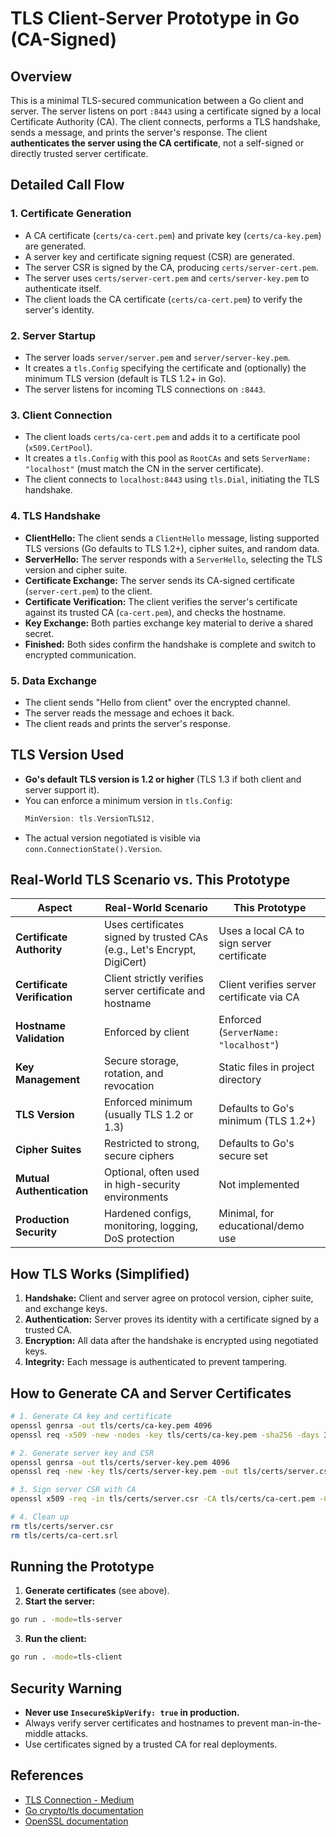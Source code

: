 # TLS Client-Server Prototype in Go (CA-Signed)

## Overview

This is a minimal TLS-secured communication between a Go client and server. The server listens on port `:8443` using a certificate signed by a local Certificate Authority (CA). The client connects, performs a TLS handshake, sends a message, and prints the server's response. The client **authenticates the server using the CA certificate**, not a self-signed or directly trusted server certificate.

## Detailed Call Flow

### 1. Certificate Generation

- A CA certificate (`certs/ca-cert.pem`) and private key (`certs/ca-key.pem`) are generated.
- A server key and certificate signing request (CSR) are generated.
- The server CSR is signed by the CA, producing `certs/server-cert.pem`.
- The server uses `certs/server-cert.pem` and `certs/server-key.pem` to authenticate itself.
- The client loads the CA certificate (`certs/ca-cert.pem`) to verify the server's identity.

### 2. Server Startup

- The server loads `server/server.pem` and `server/server-key.pem`.
- It creates a `tls.Config` specifying the certificate and (optionally) the minimum TLS version (default is TLS 1.2+ in Go).
- The server listens for incoming TLS connections on `:8443`.

### 3. Client Connection

- The client loads `certs/ca-cert.pem` and adds it to a certificate pool (`x509.CertPool`).
- It creates a `tls.Config` with this pool as `RootCAs` and sets `ServerName: "localhost"` (must match the CN in the server certificate).
- The client connects to `localhost:8443` using `tls.Dial`, initiating the TLS handshake.

### 4. TLS Handshake

- **ClientHello:** The client sends a `ClientHello` message, listing supported TLS versions (Go defaults to TLS 1.2+), cipher suites, and random data.
- **ServerHello:** The server responds with a `ServerHello`, selecting the TLS version and cipher suite.
- **Certificate Exchange:** The server sends its CA-signed certificate (`server-cert.pem`) to the client.
- **Certificate Verification:** The client verifies the server's certificate against its trusted CA (`ca-cert.pem`), and checks the hostname.
- **Key Exchange:** Both parties exchange key material to derive a shared secret.
- **Finished:** Both sides confirm the handshake is complete and switch to encrypted communication.

### 5. Data Exchange

- The client sends "Hello from client" over the encrypted channel.
- The server reads the message and echoes it back.
- The client reads and prints the server's response.

## TLS Version Used

- **Go's default TLS version is 1.2 or higher** (TLS 1.3 if both client and server support it).
- You can enforce a minimum version in `tls.Config`:
  ```go
  MinVersion: tls.VersionTLS12,
  ```
- The actual version negotiated is visible via `conn.ConnectionState().Version`.


## Real-World TLS Scenario vs. This Prototype

| Aspect                       | Real-World Scenario                                                     | This Prototype                                   |
| ---------------------------- | ----------------------------------------------------------------------- | ------------------------------------------------ |
| **Certificate Authority**    | Uses certificates signed by trusted CAs (e.g., Let's Encrypt, DigiCert) | Uses a local CA to sign server certificate       |
| **Certificate Verification** | Client strictly verifies server certificate and hostname                | Client verifies server certificate via CA         |
| **Hostname Validation**      | Enforced by client                                                      | Enforced (`ServerName: "localhost"`)             |
| **Key Management**           | Secure storage, rotation, and revocation                                | Static files in project directory                |
| **TLS Version**              | Enforced minimum (usually TLS 1.2 or 1.3)                               | Defaults to Go's minimum (TLS 1.2+)              |
| **Cipher Suites**            | Restricted to strong, secure ciphers                                    | Defaults to Go's secure set                      |
| **Mutual Authentication**    | Optional, often used in high-security environments                      | Not implemented                                  |
| **Production Security**      | Hardened configs, monitoring, logging, DoS protection                   | Minimal, for educational/demo use                |

## How TLS Works (Simplified)

1. **Handshake:** Client and server agree on protocol version, cipher suite, and exchange keys.
2. **Authentication:** Server proves its identity with a certificate signed by a trusted CA.
3. **Encryption:** All data after the handshake is encrypted using negotiated keys.
4. **Integrity:** Each message is authenticated to prevent tampering.

## How to Generate CA and Server Certificates

```bash
# 1. Generate CA key and certificate
openssl genrsa -out tls/certs/ca-key.pem 4096
openssl req -x509 -new -nodes -key tls/certs/ca-key.pem -sha256 -days 3650 -out tls/certs/ca-cert.pem -subj "/CN=MyRootCA"

# 2. Generate server key and CSR
openssl genrsa -out tls/certs/server-key.pem 4096
openssl req -new -key tls/certs/server-key.pem -out tls/certs/server.csr -config tls/server-openssl.cnf

# 3. Sign server CSR with CA
openssl x509 -req -in tls/certs/server.csr -CA tls/certs/ca-cert.pem -CAkey tls/certs/ca-key.pem -CAcreateserial -out tls/certs/server-cert.pem -days 365 -sha256 -extfile tls/server-openssl.cnf -extensions req_ext

# 4. Clean up
rm tls/certs/server.csr
rm tls/certs/ca-cert.srl
```

## Running the Prototype

1. **Generate certificates** (see above).
2. **Start the server:**

```bash
go run . -mode=tls-server
```

3. **Run the client:**

```bash
go run . -mode=tls-client
```

## Security Warning

- **Never use `InsecureSkipVerify: true` in production.** 
- Always verify server certificates and hostnames to prevent man-in-the-middle attacks.
- Use certificates signed by a trusted CA for real deployments.

## References

- [TLS Connection - Medium](https://medium.com/@chmodshubham/tls-ssl-connection-d6d410114c43)
- [Go crypto/tls documentation](https://pkg.go.dev/crypto/tls)
- [OpenSSL documentation](https://www.openssl.org/docs/)